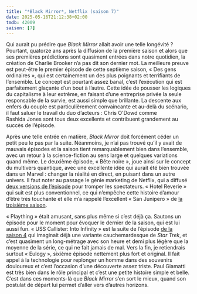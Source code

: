 ```yaml
---
title: "*Black Mirror*, Netflix (saison 7)"
date: 2025-05-16T21:12:38+02:00
tmdb: 42009 
saison: [7]
---
```


Qui aurait pu prédire que *Black Mirror* allait avoir une telle longévité ? Pourtant, quatorze ans après la diffusion de la première saison et alors que ses premières prédictions sont quasiment entrées dans notre quotidien, la création de Charlie Brooker n’a pas dit son dernier mot. La meilleure preuve est peut-être le premier épisode de cette septième saison, « Des gens ordinaires », qui est certainement un des plus poignants et terrifiants de l’ensemble. Le concept est pourtant assez banal, c’est l’exécution qui est parfaitement glaçante d’un bout à l’autre. Cette idée de pousser les logiques du capitalisme à leur extrême, en faisant d’une entreprise privée la seule responsable de la survie, est aussi simple que brillante. La descente aux enfers du couple est particulièrement convaincante et au-delà du scénario, il faut saluer le travail du duo d’acteurs : Chris O'Dowd comme Rashida Jones sont tous deux excellents et contribuent grandement au succès de l’épisode.

Après une telle entrée en matière, *Black Mirror* doit forcément céder un petit peu le pas par la suite. Néanmoins, je n’ai pas trouvé qu’il y avait de mauvais épisodes et la saison tient remarquablement bien dans l’ensemble, avec un retour à la science-fiction au sens large et quelques variations quand même. Le deuxième épisode, « Bête noire », joue ainsi sur le concept du multivers quantique, avec une excellente idée qui aurait été bien trouvée dans un Marvel : changer la réalité en direct, en puisant dans un autre univers. Il faut noter au passage le génie marketing de Netflix, qui a diffusé [deux versions de l’épisode](https://thetab.com/2025/04/11/netflix-is-airing-different-versions-of-black-mirrors-bete-noire-and-people-have-proof) pour tromper les spectateurs. « Hotel Reverie » qui suit est plus conventionnel, ce qui n’empêche cette histoire d’amour d’être très touchante et elle m’a rappelé l’excellent « San Junipero » de [la troisième saison](https://voiretmanger.fr/black-mirror-brooker-channel-4/#3).

« Plaything » était amusant, sans plus même si c’est déjà ça. Sautons un épisode pour le moment pour évoquer le dernier de la saison, qui est lui aussi fun. « USS Callister: Into Infinity » est la suite de l’épisode [de la saison 4](https://voiretmanger.fr/black-mirror-brooker-channel-4/#4) qui imaginait déjà une variante cauchemardesque de *Star Trek*, et c’est quasiment un long-métrage avec son heure et demi plus légère que la moyenne de la série, ce qui ne fait jamais de mal. Vers la fin, je retiendrais surtout « Eulogy », sixième épisode nettement plus fort et original. Il fait appel à la technologie pour replonger un homme dans des souvenirs douloureux et c’est l’occasion d’une découverte assez triste. Paul Giamatti est très bien dans le rôle principal et c’est une petite histoire simple et belle. C’est dans ces moments-là que *Black Mirror* s’en sort le mieux, quand son postulat de départ lui permet d’aller vers d’autres horizons.